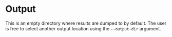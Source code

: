# Output
This is an empty directory where results are dumped to by default. The user is free to select another output location using the `--output-dir` argument.
